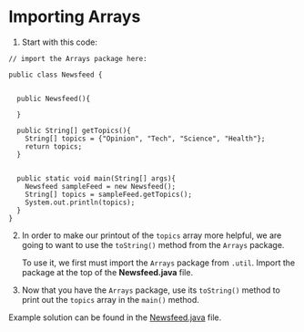 # Importing Arrays

1. Start with this code:

```
// import the Arrays package here:

public class Newsfeed {
  
  
  public Newsfeed(){
    
  }
    
  public String[] getTopics(){
    String[] topics = {"Opinion", "Tech", "Science", "Health"};
    return topics;
  }
  

  public static void main(String[] args){
    Newsfeed sampleFeed = new Newsfeed();
    String[] topics = sampleFeed.getTopics();
    System.out.println(topics);
  }
}

```

2. In order to make our printout of the ```topics``` array more helpful, we are going to want to use the ```toString()``` method from the ```Arrays``` package.

	To use it, we first must import the ```Arrays``` package from ```.util```. Import the package at the top of the **Newsfeed.java** file.

3. Now that you have the ```Arrays``` package, use its ```toString()``` method to print out the ```topics``` array in the ```main()``` method.

Example solution can be found in the [Newsfeed.java](https://github.com/upliftdev/Foundations/blob/main/5.Arrays/Importing_Arrays/src/main/java/com/examples/arrays4/Newsfeed.java) file.